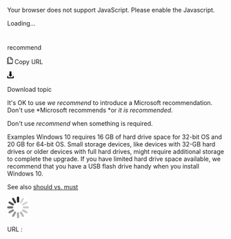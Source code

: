 Your browser does not support JavaScript. Please enable the Javascript.

Loading...

# 

recommend

![Copy URL](recommend_files/Copy.png)
Copy URL

![Download](recommend_files/Download.png)

Download topic

It's OK to use *we recommend* to introduce a Microsoft recommendation. Don't use *Microsoft recommends *or *it is recommended*.

Don't use *recommend* when something is required.

Examples
Windows 10 requires 16 GB of hard drive space for 32-bit OS and 20 GB for 64-bit OS.
Small
storage devices, like devices with 32-GB hard drives or older devices
with full hard drives, might require additional storage to complete
the upgrade. If you have limited hard drive space available, we
recommend that you have a USB flash drive handy when you install
Windows 10.

See also [should vs. must](https://worldready.cloudapp.net/Styleguide/Read?id=2700&topicid=35667)

![In progress](recommend_files/activity-large.gif)

URL :
